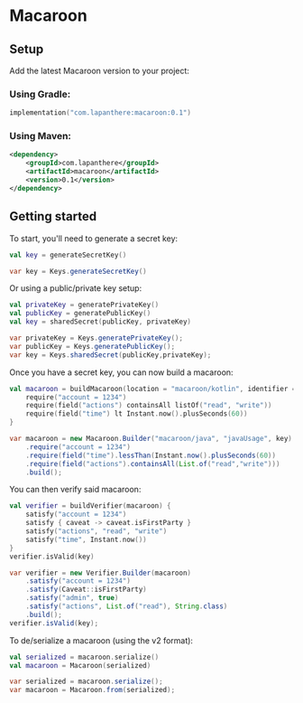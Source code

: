 # Macaroon

## Setup

Add the latest Macaroon version to your project:

### Using Gradle:

```kotlin
implementation("com.lapanthere:macaroon:0.1")
```

### Using Maven:

```xml
<dependency>
    <groupId>com.lapanthere</groupId>
    <artifactId>macaroon</artifactId>
    <version>0.1</version>
</dependency>
```

## Getting started

To start, you'll need to generate a secret key:

```kotlin
val key = generateSecretKey()
```

```java
var key = Keys.generateSecretKey()
```

Or using a public/private key setup:

```kotlin
val privateKey = generatePrivateKey()
val publicKey = generatePublicKey()
val key = sharedSecret(publicKey, privateKey)
```

```java
var privateKey = Keys.generatePrivateKey();
var publicKey = Keys.generatePublicKey();
var key = Keys.sharedSecret(publicKey,privateKey);
```

Once you have a secret key, you can now build a macaroon:

```kotlin
val macaroon = buildMacaroon(location = "macaroon/kotlin", identifier = "kotlinUsage", key) {
    require("account = 1234")
    require(field("actions") containsAll listOf("read", "write"))
    require(field("time") lt Instant.now().plusSeconds(60))
}
```

```java
var macaroon = new Macaroon.Builder("macaroon/java", "javaUsage", key)
    .require("account = 1234")
    .require(field("time").lessThan(Instant.now().plusSeconds(60))
    .require(field("actions").containsAll(List.of("read","write")))
    .build();
```

You can then verify said macaroon:

```kotlin
val verifier = buildVerifier(macaroon) {
    satisfy("account = 1234")
    satisfy { caveat -> caveat.isFirstParty }
    satisfy("actions", "read", "write")
    satisfy("time", Instant.now())
}
verifier.isValid(key)
```

```java
var verifier = new Verifier.Builder(macaroon)
    .satisfy("account = 1234")
    .satisfy(Caveat::isFirstParty)
    .satisfy("admin", true)
    .satisfy("actions", List.of("read"), String.class)
    .build();
verifier.isValid(key);
```

To de/serialize a macaroon (using the v2 format):

```kotlin
val serialized = macaroon.serialize()
val macaroon = Macaroon(serialized)
```

```java
var serialized = macaroon.serialize();
var macaroon = Macaroon.from(serialized);
```
